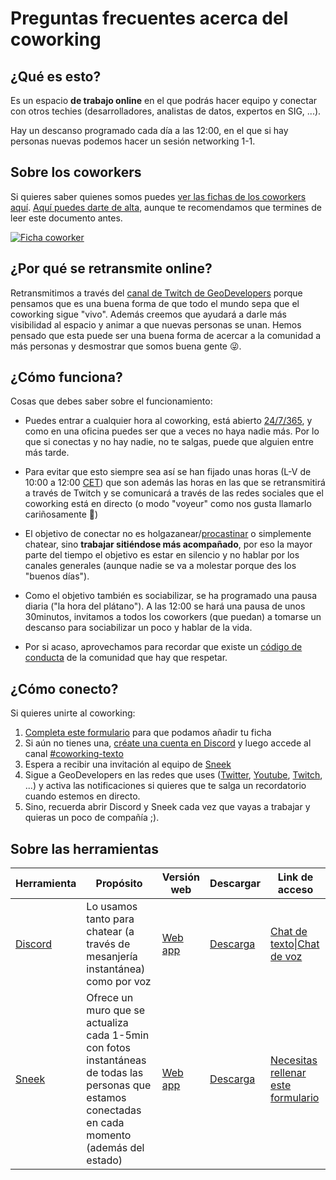 # Preguntas frecuentes acerca del coworking

## ¿Qué es esto?

Es un espacio **de trabajo online** en el que podrás hacer equipo y conectar con otros techies (desarrolladores, analistas de datos, expertos en SIG, ...).

Hay un descanso programado cada día a las 12:00, en el que si hay personas nuevas podemos hacer un sesión networking 1-1.

## Sobre los coworkers

Si quieres saber quienes somos puedes [ver las fichas de los coworkers aquí](https://docs.google.com/presentation/d/e/2PACX-1vTpBEwY20fWC-v1XbMIduDxboGoPcVXmExDg6PyOfmJhiikgqTvVCPzrKD5gkG8EafQIOR4PDTMMttx/pub?start=false&loop=false&delayms=3000). [Aquí puedes darte de alta](https://docs.google.com/forms/d/e/1FAIpQLScK2j6EDb69Ef_fc7BOHECGIcYxc7p5Sax-_3hpc1npsEvJiw/viewform), aunque te recomendamos que termines de leer este documento antes.

[![Ficha coworker](https://github.com/Geo-Developers/organization/blob/master/assets/GeoDevelopers%20-%20Coworking%20Members.jpg?raw=true)](https://docs.google.com/presentation/d/e/2PACX-1vTpBEwY20fWC-v1XbMIduDxboGoPcVXmExDg6PyOfmJhiikgqTvVCPzrKD5gkG8EafQIOR4PDTMMttx/pub?start=false&loop=false&delayms=3000)

## ¿Por qué se retransmite online?

Retransmitimos a través del [canal de Twitch de GeoDevelopers](http://twitch.com/geo_developers) porque pensamos que es una buena forma de que todo el mundo sepa que el coworking sigue "vivo". Además creemos que ayudará a darle más visibilidad al espacio y animar a que nuevas personas se unan. Hemos pensado que esta puede ser una buena forma de acercar a la comunidad a más personas y desmostrar que somos buena gente 😜.

## ¿Cómo funciona?

Cosas que debes saber sobre el funcionamiento:

* Puedes entrar a cualquier hora al coworking, está abierto [24/7/365](https://en.wikipedia.org/wiki/24/7_service), y como en una oficina puedes ser que a veces no haya nadie más. Por lo que si conectas y no hay nadie, no te salgas, puede que alguien entre más tarde.

* Para evitar que esto siempre sea así se han fijado unas horas (L-V de 10:00 a 12:00 [CET](https://www.google.com/search?q=cet+time+now)) que son además las horas en las que se retransmitirá a través de Twitch y se comunicará a través de las redes sociales que el coworking está en directo (o modo "voyeur" como nos gusta llamarlo cariñosamente 🤣)

* El objetivo de conectar no es holgazanear/[procastinar](https://es.wikipedia.org/wiki/Procrastinaci%C3%B3n) o simplemente chatear, sino **trabajar sitiéndose más acompañado**, por eso la mayor parte del tiempo el objetivo es estar en silencio y no hablar por los canales generales (aunque nadie se va a molestar porque des los "buenos días").

* Como el objetivo también es sociabilizar, se ha programado una pausa diaria ("la hora del plátano"). A las 12:00 se hará una pausa de unos 30minutos, invitamos a todos los coworkers (que puedan) a tomarse un descanso para sociabilizar un poco y hablar de la vida.

* Por si acaso, aprovechamos para recordar que existe un [código de conducta](https://github.com/Geo-Developers/organization/blob/master/code-of-conduct.md#c%C3%B3digo-de-conducta) de la comunidad que hay que respetar.

## ¿Cómo conecto?

Si quieres unirte al coworking:

1. [Completa este formulario](https://docs.google.com/forms/d/e/1FAIpQLScK2j6EDb69Ef_fc7BOHECGIcYxc7p5Sax-_3hpc1npsEvJiw/viewform) para que podamos añadir tu ficha 
2. Si aún no tienes una, [créate una cuenta en Discord](https://discord.com/register) y luego accede al canal [#coworking-texto](https://discord.gg/4BTtfKskJM)
3. Espera a recibir una invitación al equipo de [Sneek](https://sneek.io/)
4. Sigue a GeoDevelopers en las redes que uses ([Twitter](https://twitter.com/geo_developers), [Youtube](https://www.youtube.com/geo-developers), [Twitch](https://www.twitch.tv/geo_developers), ...) y activa las notificaciones si quieres que te salga un recordatorio cuando estemos en directo.
4. Sino, recuerda abrir Discord y Sneek cada vez que vayas a trabajar y quieras un poco de compañía ;). 

## Sobre las herramientas

|Herramienta|Propósito|Versión web|Descargar|Link de acceso|
|---|---|---|---|---|
|[Discord](https://discord.com/)|Lo usamos tanto para chatear (a través de mesanjería instantánea) como por voz|[Web app](https://discord.com/login)|[Descarga](https://discord.com/download)|[Chat de texto](https://discord.gg/4BTtfKskJM)\|[Chat de voz](https://discord.gg/8pXkBPkvd2)|
|[Sneek](https://sneek.io/)|Ofrece un muro que se actualiza cada 1-5min con fotos instantáneas de todas las personas que estamos conectadas en cada momento (además del estado)|[Web app](https://sneek.io/login)|[Descarga](https://sneek.io/download)|[Necesitas rellenar este formulario](https://docs.google.com/forms/d/e/1FAIpQLScK2j6EDb69Ef_fc7BOHECGIcYxc7p5Sax-_3hpc1npsEvJiw/viewform)




